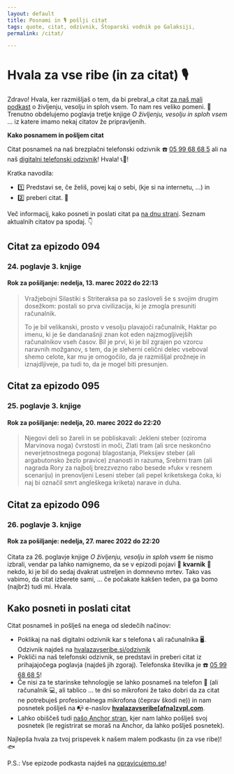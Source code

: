 ```yaml
---
layout: default
title: Posnami in 🎙 pošlji citat
tags: quote, citat, odzivnik, Štoparski vodnik po Galaksiji,
permalink: /citat/

---
```


# Hvala za vse ribe (in za citat) 🎙

Zdravo! Hvala, ker razmišljaš o tem, da bi prebral_a citat [za naš mali podkast](https://opravicujemo.se/) o življenju, vesolju in sploh vsem. To nam res veliko pomeni. 🙏 Trenutno obdelujemo poglavja tretje knjige _O življenju, vesolju in sploh vsem_ ... iz katere imamo nekaj citatov že pripravljenih.

**Kako posnamem in pošljem citat**

Citat posnameš na naš brezplačni telefonski odzivnik ☎️ <a href="tel:059968685" target="_blank" rel="noopener noreferrer">05 99 68 68 5</a> ali na naš <a href="https://hvalazavseribe.si/odzivnik/">digitalni telefonski odzivnik</a>! Hvala! 📞🙏! 

Kratka navodila:
- 1️⃣ Predstavi se, če želiš, povej kaj o sebi, (kje si na internetu, ...) in 
- 2️⃣ preberi citat. 📖

Več informacij, kako posneti in poslati citat pa [na dnu strani](https://hvalazavseribe.si/citat/#kako-posneti-in-poslati-citat). Seznam aktualnih citatov pa spodaj. 👇

## Citat za epizodo 094

### 24. poglavje 3. knjige

#### Rok za pošiljanje: nedelja, 13. marec 2022 do 22:13

> Vražjebojni Silastiki s Striteraksa pa so zasloveli še s svojim drugim dosežkom: postali so prva civilizacija, ki je zmogla presuniti računalnik.
> 
> To je bil velikanski, prosto v vesolju plavajoči računalnik, Haktar po imenu, ki je še dandanašnji znan kot eden najzmogljivejših računalnikov vseh časov. Bil je prvi, ki je bil zgrajen po vzorcu naravnih možganov, s tem, da je sleherni celični delec vseboval shemo celote, kar mu je omogočilo, da je razmišljal prožneje in iznajdljiveje, pa tudi to, da je mogel biti presunjen.

## Citat za epizodo 095

### 25. poglavje 3. knjige

#### Rok za pošiljanje: nedelja, 20. marec 2022 do 22:20

> Njegovi deli so žareli in se pobliskavali: Jekleni steber (oziroma Marvinova noga) čvrstosti in moči, Zlati tram (ali srce neskončno neverjetnostnega pogona) blagostanja, Pleksijev steber (ali argabutonsko žezlo pravice) znanosti in razuma, Srebrni tram (ali nagrada Rory za najbolj brezzvezno rabo besede »fuk« v resnem scenariju) in prenovljeni Leseni steber (ali pepel kriketskega čoka, ki naj bi označil smrt angleškega kriketa) narave in duha.

## Citat za epizodo 096

### 26. poglavje 3. knjige

#### Rok za pošiljanje: nedelja, 27. marec 2022 do 22:20

Citata za 26. poglavje knjige _O življenju, vesolju in sploh vsem_ še nismo izbrali, vendar pa lahko namignemo, da se v epizodi pojavi 🚨 **kvarnik** 🚨 nekdo, ki je bil do sedaj dvakrat ustreljen in domnevno mrtev. Tako vas vabimo, da citat izberete sami, ... če počakate kakšen teden, pa ga bomo (najbrž) tudi mi. Hvala.

## Kako posneti in poslati citat

Citat posnameš in pošlješ na enega od sledečih načinov:

- Poklikaj na naš digitalni odzivnik kar s telefona 📞 ali računalnika 🖥. Odzivnik najdeš na <a href="https://hvalazavseribe.si/odzivnik/" target="_blank">hvalazavseribe.si/odzivnik</a>
- Pokliči na naš telefonski odzivnik, se predstavi in preberi citat iz prihajajočega poglavja (najdeš jih zgoraj). Telefonska številka je ☎️ <a href="tel:059968685" target="_blank" rel="noopener noreferrer">05 99 68 68 5</a>!
- Če nisi za te starinske tehnologije se lahko posnameš na telefon 📱 (ali računalnik 💻, ali tablico ... te dni so mikrofoni že tako dobri da za citat ne potrebuješ profesionalnega mikrofona (čeprav škodi ne)) in nam posnetek pošlješ na 📭 e-naslov **<a href="javascript:location='mailto:\u0068\u0076\u0061\u006c\u0061\u007a\u0061\u0076\u0073\u0065\u0072\u0069\u0062\u0065\u0040\u007a\u0076\u0070\u006c\u002e\u0063\u006f\u006d';void 0">hvalazavseribe[afna]zvpl.com</a>**.
- Lahko obiščeš tudi [našo Anchor stran](https://anchor.fm/opravicujemose), kjer nam lahko pošlješ svoj posnetek (le registrirat se moraš na Anchor, da lahko pošlješ posnetek). 

Najlepša hvala za tvoj prispevek k našem malem podkastu (in za vse ribe)! 🐟

P.S.: Vse epizode podkasta najdeš na [opravicujemo.se](https://opravicujemo.se/)!